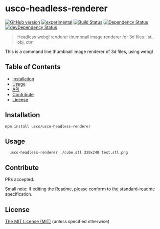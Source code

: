 # usco-headless-renderer

[![GitHub version](https://badge.fury.io/gh/usco%2Fusco-headless-renderer.svg)](https://badge.fury.io/gh/usco%2Fusco-headless-renderer)
[![experimental](http://badges.github.io/stability-badges/dist/experimental.svg)](http://github.com/badges/stability-badges)
[![Build Status](https://travis-ci.org/usco/usco-headless-renderer.svg)](https://travis-ci.org/usco/usco-headless-renderer)
[![Dependency Status](https://david-dm.org/usco/usco-headless-renderer.svg)](https://david-dm.org/usco/usco-headless-renderer)
[![devDependency Status](https://david-dm.org/usco/usco-headless-renderer/dev-status.svg)](https://david-dm.org/usco/usco-headless-renderer#info=devDependencies)


> Headless webgl renderer thumbnail image renderer for 3d files : stl, obj, ctm

This is a command line thumbnail image renderer of 3d files, using webgl

## Table of Contents

- [Installation](#installation)
- [Usage](#usage)
- [API](#api)
- [Contribute](#contribute)
- [License](#license)


## Installation


```
npm install usco/usco-headless-renderer
```

## Usage

```
  usco-headless-renderer ./cube.stl 320x240 test.stl.png
```


## Contribute

PRs accepted.

Small note: If editing the Readme, please conform to the [standard-readme](https://github.com/RichardLitt/standard-readme) specification.


## License

[The MIT License (MIT)](https://github.com/usco/usco-headless-renderer/blob/master/LICENSE)
(unless specified otherwise)
